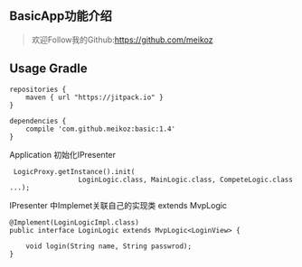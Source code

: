 ## BasicApp功能介绍
>   欢迎Follow我的Github:https://github.com/meikoz

## Usage Gradle
```
repositories {
    maven { url "https://jitpack.io" }
}
```

```
dependencies {
    compile 'com.github.meikoz:basic:1.4'
}
```

Application 初始化IPresenter 
```
 LogicProxy.getInstance().init(
                 LoginLogic.class, MainLogic.class, CompeteLogic.class ...);
```

IPresenter 中Implemet关联自己的实现类 extends MvpLogic<T>
```
@Implement(LoginLogicImpl.class)
public interface LoginLogic extends MvpLogic<LoginView> {

    void login(String name, String passwrod);
}
```



